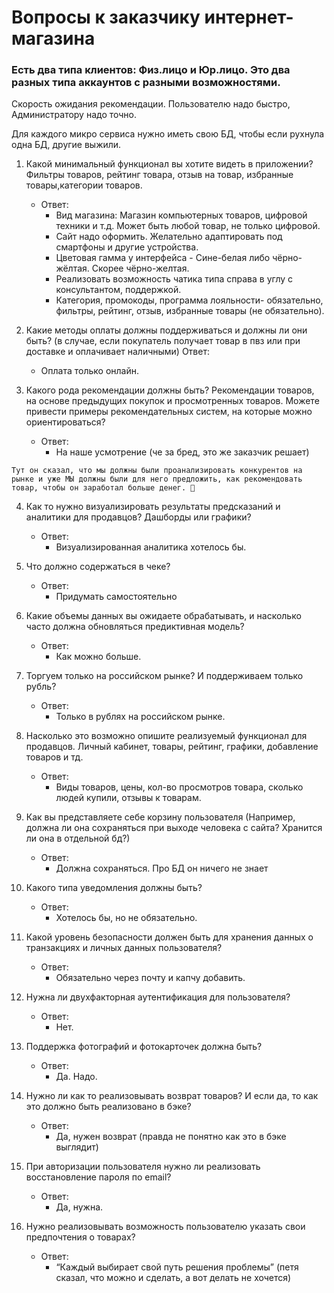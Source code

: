 # Вопросы к заказчику интернет-магазина

### Есть два типа клиентов: Физ.лицо и Юр.лицо. Это два разных типа аккаунтов с разными возможностями.

Скорость ожидания рекомендации. Пользователю надо быстро, Администратору надо точно.

Для каждого микро сервиса нужно иметь свою БД, чтобы если рухнула одна БД, другие выжили. 

1. Какой минимальный функционал вы хотите видеть в приложении? Фильтры товаров, рейтинг товара, отзыв на товар, избранные товары,категории товаров. 
    * Ответ: 
        * Вид магазина: Магазин компьютерных товаров, цифровой техники и т.д. Может быть любой товар, не только цифровой. 
        * Сайт надо оформить. Желательно адаптировать под смартфоны и другие устройства.
        * Цветовая гамма у интерфейса - Сине-белая либо чёрно-жёлтая. Скорее чёрно-желтая.
        * Реализовать возможность чатика типа справа в углу с консультантом, поддержкой. 
        * Категория, промокоды, программа лояльности- обязательно, фильтры, рейтинг, отзыв, избранные товары (не обязательно).
        
2. Какие методы оплаты должны поддерживаться и должны ли они быть? (в случае, если покупатель получает товар в пвз или при доставке и оплачивает наличными)
Ответ: 
    * Оплата только онлайн.

3. Какого рода рекомендации должны быть? Рекомендации товаров, на основе предыдущих покупок и просмотренных товаров. Можете привести примеры рекомендательных систем, на которые можно ориентироваться?
    * Ответ: 
        * На наше усмотрение (че за бред, это же заказчик решает)

`Тут он сказал, что мы должны были проанализировать конкурентов на рынке и уже МЫ должны были для него предложить, как рекомендовать товар, чтобы он заработал больше денег. 🤯`

4. Как то нужно визуализировать результаты предсказаний и аналитики для продавцов? Дашборды или графики?
    * Ответ: 
        * Визуализированная аналитика хотелось бы. 

5. Что должно содержаться в чеке? 
    * Ответ: 
        * Придумать самостоятельно

6. Какие объемы данных вы ожидаете обрабатывать, и насколько часто должна обновляться предиктивная модель?
    * Ответ: 
        * Как можно больше.

7. Торгуем только на российском рынке? И поддерживаем только рубль?
    * Ответ: 
        * Только в рублях на российском рынке.

8. Насколько это возможно опишите реализуемый функционал для продавцов. Личный кабинет, товары, рейтинг, графики, добавление товаров и тд.
    * Ответ: 
        * Виды товаров, цены, кол-во просмотров товара, сколько людей купили, отзывы к товарам. 

9. Как вы представляете себе корзину пользователя (Например, должна ли она сохраняться при выходе человека с сайта? Хранится ли она в отдельной бд?)
    * Ответ: 
        * Должна сохраняться. Про БД он ничего не знает

10. Какого типа уведомления должны быть?
    * Ответ: 
        * Хотелось бы, но не обязательно.

11. Какой уровень безопасности должен быть для хранения данных о транзакциях и личных данных пользователя?
    * Ответ: 
        * Обязательно через почту и капчу добавить. 

12. Нужна ли двухфакторная аутентификация для пользователя?
    * Ответ: 
        * Нет.

13. Поддержка фотографий и фотокарточек должна быть?
    * Ответ: 
        * Да. Надо.

14. Нужно ли как то реализовывать возврат товаров? И если да, то как это должно быть реализовано в бэке?
    * Ответ: 
        * Да, нужен возврат (правда не понятно как это в бэке выглядит)

15. При авторизации пользователя нужно ли реализовать восстановление пароля по email?
    * Ответ: 
        * Да, нужна.

16. Нужно реализовывать возможность пользователю указать свои предпочтения о товарах?
    * Ответ: 
        * “Каждый выбирает свой путь решения проблемы” (петя сказал, что можно и сделать, а вот делать не хочется)